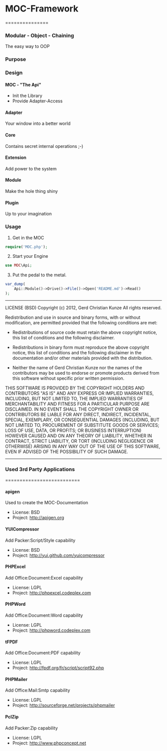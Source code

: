 # MOC-Framework
===============

### Modular - Object - Chaining
The easy way to OOP

### Purpose


### Design

#### MOC - "The Api"

- Init the Library
- Provide Adapter-Access

#### Adapter
Your window into a better world

#### Core
Contains secret internal operations ;-)

#### Extension
Add power to the system

#### Module
Make the hole thing shiny

#### Plugin
Up to your imagination


### Usage

1. Get in the MOC

```php
require('MOC.php');
```

2. Start your Engine

```php
use MOC\Api;
```

3. Put the pedal to the metal.

```php
var_dump(
	Api::Module()->Drive()->File()->Open('README.md')->Read()
);
```

------------------------------------------------------------------------------------------------------------------------


LICENSE (BSD)
Copyright (c) 2012, Gerd Christian Kunze
All rights reserved.

Redistribution and use in source and binary forms, with or without
modification, are permitted provided that the following conditions are
met:

 * Redistributions of source code must retain the above copyright
   notice, this list of conditions and the following disclaimer.

 * Redistributions in binary form must reproduce the above copyright
   notice, this list of conditions and the following disclaimer in the
   documentation and/or other materials provided with the distribution.

 * Neither the name of Gerd Christian Kunze nor the names of the
   contributors may be used to endorse or promote products derived from
   this software without specific prior written permission.

THIS SOFTWARE IS PROVIDED BY THE COPYRIGHT HOLDERS AND CONTRIBUTORS "AS
IS" AND ANY EXPRESS OR IMPLIED WARRANTIES, INCLUDING, BUT NOT LIMITED TO,
THE IMPLIED WARRANTIES OF MERCHANTABILITY AND FITNESS FOR A PARTICULAR
PURPOSE ARE DISCLAIMED. IN NO EVENT SHALL THE COPYRIGHT OWNER OR
CONTRIBUTORS BE LIABLE FOR ANY DIRECT, INDIRECT, INCIDENTAL, SPECIAL,
EXEMPLARY, OR CONSEQUENTIAL DAMAGES (INCLUDING, BUT NOT LIMITED TO,
PROCUREMENT OF SUBSTITUTE GOODS OR SERVICES; LOSS OF USE, DATA, OR
PROFITS; OR BUSINESS INTERRUPTION) HOWEVER CAUSED AND ON ANY THEORY OF
LIABILITY, WHETHER IN CONTRACT, STRICT LIABILITY, OR TORT (INCLUDING
NEGLIGENCE OR OTHERWISE) ARISING IN ANY WAY OUT OF THE USE OF THIS
SOFTWARE, EVEN IF ADVISED OF THE POSSIBILITY OF SUCH DAMAGE.


------------------------------------------------------------------------------------------------------------------------

### Used 3rd Party Applications
==========================

#### apigen
Used to create the MOC-Documentation
- License: BSD
- Project: http://apigen.org

#### YUICompressor
Add Packer:Script/Style capability
- License: BSD
- Project: http://yui.github.com/yuicompressor

#### PHPExcel
Add Office:Document:Excel capability
- License: LGPL
- Project: http://phpexcel.codeplex.com

#### PHPWord
Add Office:Document:Word capability
- License: LGPL
- Project: http://phpword.codeplex.com

#### tFPDF
Add Office:Document:PDF capability
- License: LGPL
- Project: http://fpdf.org/fr/script/script92.php

#### PHPMailer
Add Office:Mail:Smtp capability
- License: LGPL
- Project: http://sourceforge.net/projects/phpmailer

#### PclZip
Add Packer:Zip capability
- License: LGPL
- Project: http://www.phpconcept.net
